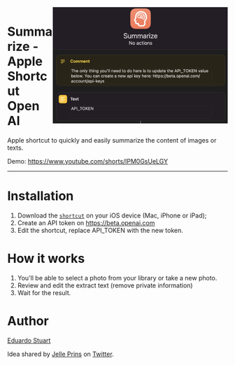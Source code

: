 <img width="400" src="./screenshot.png" align="right">

# Summarize - Apple Shortcut Open AI

Apple shortcut to quickly and easily summarize the content of images or texts.


Demo: https://www.youtube.com/shorts/lPM0GsUeLGY 


---

# Installation

1. Download the [`shortcut`](./Summarize.shortcut) on your iOS device (Mac, iPhone or iPad);
1. Create an API token on https://beta.openai.com
1. Edit the shortcut, replace API_TOKEN with the new token.

# How it works

1. You'll be able to select a photo from your library or take a new photo.
1. Review and edit the extract text (remove private information)
1. Wait for the result.

# Author

[Eduardo Stuart](https://s.tuart.dev)


Idea shared by [Jelle Prins](https://twitter.com/jelleprins/status/1616732334514122752) on [Twitter](https://twitter.com/eduardostuart/status/1616737195423059968).
